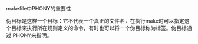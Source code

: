 makefile中PHONY的重要性
     
伪目标是这样一个目标：它不代表一个真正的文件名，在执行make时可以指定这个目标来执行所在规则定义的命令，有时也可以将一个伪目标称为标签。伪目标通过   PHONY来指明。

